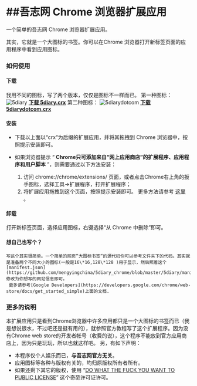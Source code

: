 
##吾志网 Chrome 浏览器扩展应用
=============

一个简单的吾志网 Chrome 浏览器扩展应用。

其实，它就是一个大图标的书签。你可以在Chrome 浏览器打开新标签页面的应用程序中看到应用图标。

### 如何使用

#### 下载
  我用不同的图标，写了两个版本，仅仅是图标不一样而已。
  第一种图标：
	![5diary](https://github.com/mengyingchina/5diary_chrome/blob/master/5diary/Timemachine_128.png)
	[**下载 5diary.crx**](https://github.com/mengyingchina/5diary_chrome/blob/master/5diary.crx)
  第二种图标：
	![5diarydotcom](https://github.com/mengyingchina/5diary_chrome/blob/master/5diarydotcom/5diary_128.jpg)
	[**下载 5diarydotcom.crx**](https://github.com/mengyingchina/5diary_chrome/blob/master/5diarydotcom.crx)


#### 安装

  + 下载以上面以“crx“为后缀的扩展应用，并将其拖拽到 Chrome 浏览器中，按照提示安装即可。
  
  + 如果浏览器提示 “ **Chrome只可添加来自“网上应用商店”的扩展程序、应用程序和用户脚本** ”，则需要通过以下方法安装： 
    1. 访问 chrome://chrome/extensions/ 页面，或者点击Chrome右上角的扳手图标，选择工具->扩展程序，打开扩展程序；
    2. 将扩展应用拖拽到这个页面，按照提示安装即可。
  更多方法请参考 [这里][1] 。
    

#### 卸载
  
  打开新标签页面，选择应用图标，右键选择“从 Chrome 中删除”即可。
    
#### 想自己也写个？
	写这个其实很简单。一个简单的网页“大图标书签“的源代码你可以参考文件夹下的代码。其实就是准备两个不同大小的图标(一般是16\*16,128\*128 )用于显示，然后照着这个[manifest.json](https://github.com/mengyingchina/5diary_chrome/blob/master/5diary/manifest.json) 修改为你想写的网站信息即可。
     更多请参考[Google Developers](https://developers.google.com/chrome/web-store/docs/get_started_simple)上面的文档.

### 更多的说明
  本扩展应用只是看到Chrome浏览器中许多应用都只是一个大图标的书签而已（我是想说很水，不过吧还是挺有用的），就参照官方教程写了这个扩展程序。因为没有Chrome web store的开发者帐号（收费的说），这个程序不能放到官方应用商店上，因为只是玩玩，所以也就这样吧。
  另，有如下声明：
  + 本程序仅个人娱乐而已，**与吾志网官方无关**。
  + 应用图标等各种与版权有关的，均归原版权所有者所有。
  + 如果还剩下其它的版权，使用 “[DO WHAT THE FUCK YOU WANT TO PUBLIC LICENSE][2]” 这个奇葩许可证许可。
  
  
[1]: http://www.geekpark.net/read/view/161039

[2]: http://sam.zoy.org/wtfpl/COPYING
